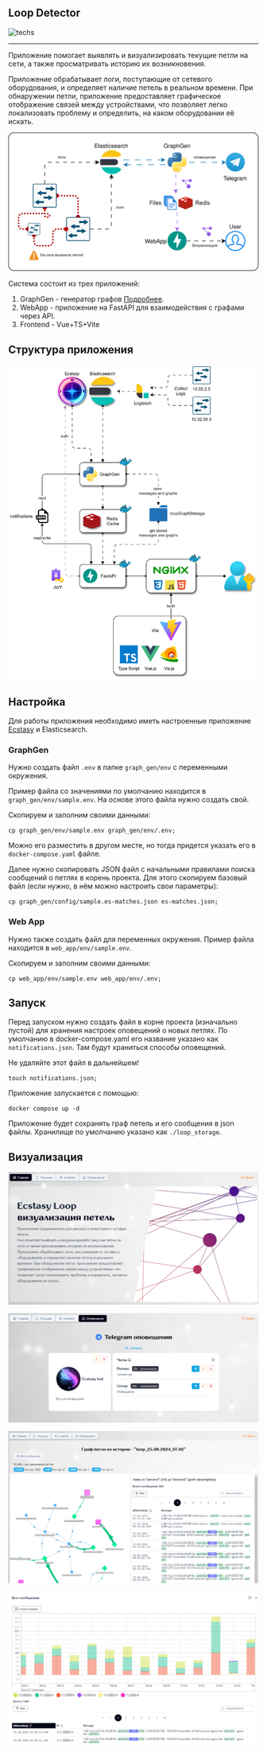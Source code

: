 ## Loop Detector

![techs](https://skillicons.dev/icons?i=elasticsearch,py,redis,fastapi,vue,vite,ts,docker)

---

Приложение помогает выявлять и визуализировать текущие петли на сети, а также просматривать историю их возникновения.

Приложение обрабатывает логи, поступающие от сетевого оборудования, и определяет наличие петель в реальном
времени. При обнаружении петли, приложение предоставляет графическое отображение связей между устройствами,
что позволяет легко локализовать проблему и определить, на каком оборудовании её искать.

![schema](/docs/notification-schema.svg)

Система состоит из трех приложений:

1. GraphGen - генератор графов [Подробнее](https://github.com/ig-rudenko/loop-detector/tree/master/graph_gen#readme).
2. WebApp - приложение на FastAPI для взаимодействия с графами через API.
3. Frontend - Vue+TS+Vite

## Структура приложения

![schema](/docs/schema.svg)

## Настройка

Для работы приложения необходимо иметь настроенные приложение
[Ecstasy](https://github.com/ig-rudenko/ecstasy) и Elasticsearch.

### GraphGen

Нужно создать файл `.env` в папке `graph_gen/env` с переменными окружения.

Пример файла со значениями по умолчанию находится в
`graph_gen/env/sample.env`. На основе этого файла нужно создать свой.

Скопируем и заполним своими данными:

```shell
cp graph_gen/env/sample.env graph_gen/env/.env;
```

Можно его разместить в другом месте, но тогда придется указать его в `docker-compose.yaml` файле.

Далее нужно скопировать JSON файл с начальными правилами поиска сообщений
о петлях в корень проекта. Для этого скопируем базовый файл (если нужно,
в нём можно настроить свои параметры):

```shell
cp graph_gen/config/sample.es-matches.json es-matches.json;
```

### Web App

Нужно также создать файл для переменных окружения.
Пример файла находится в `web_app/env/sample.env`.

Скопируем и заполним своими данными:

```shell
cp web_app/env/sample.env web_app/env/.env;
```

## Запуск

Перед запуском нужно создать файл в корне проекта (изначально пустой) для хранения настроек
оповещений о новых петлях. По умолчанию в docker-compose.yaml его название
указано как `notifications.json`. Там будут храниться способы оповещений.

Не удаляйте этот файл в дальнейшем!

```shell
touch notifications.json;
```

Приложение запускается с помощью:

```shell
docker compose up -d
```

Приложение будет сохранять граф петель и его сообщения в json файлы.
Хранилище по умолчанию указано как `./loop_storage`.


## Визуализация

![img.png](docs/img/img.png)

![img.png](docs/img/img_1.png)

![img.png](docs/img/img_2.png)

![img.png](docs/img/img_3.png)

